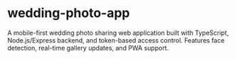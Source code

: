 # wedding-photo-app
A mobile-first wedding photo sharing web application built with TypeScript, Node.js/Express backend, and token-based access control. Features face detection, real-time gallery updates, and PWA support.
